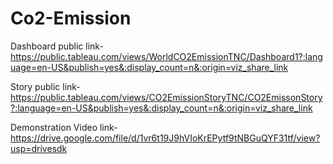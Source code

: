 # Co2-Emission


Dashboard public link-https://public.tableau.com/views/WorldCO2EmissionTNC/Dashboard1?:language=en-US&publish=yes&:display_count=n&:origin=viz_share_link


Story public link-https://public.tableau.com/views/CO2EmissionStoryTNC/CO2EmissonStory?:language=en-US&publish=yes&:display_count=n&:origin=viz_share_link


Demonstration Video link-https://drive.google.com/file/d/1vr6t19J9hVIoKrEPytf9tNBGuQYF31tf/view?usp=drivesdk
